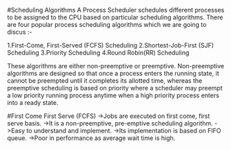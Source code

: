 #Scheduling Algorithms
A Process Scheduler schedules different processes to be assigned to the CPU based on particular scheduling algorithms. There are four popular process scheduling algorithms which we are going to discus :-

1.First-Come, First-Served (FCFS) Scheduling
2.Shortest-Job-First (SJF) Scheduling
3.Priority Scheduling
4.Round Robin(RR) Scheduling

These algorithms are either non-preemptive or preemptive. Non-preemptive algorithms are designed so that once a process enters the running state, it cannot be preempted until it completes its allotted time, whereas the preemptive scheduling is based on priority where a scheduler may preempt a low priority running process anytime when a high priority process enters into a ready state.

#First Come First Serve (FCFS)
->Jobs are executed on first come, first serve basis.
->It is a non-preemptive, pre-emptive scheduling algorithm.
->Easy to understand and implement.
->Its implementation is based on FIFO queue.
->Poor in performance as average wait time is high.
